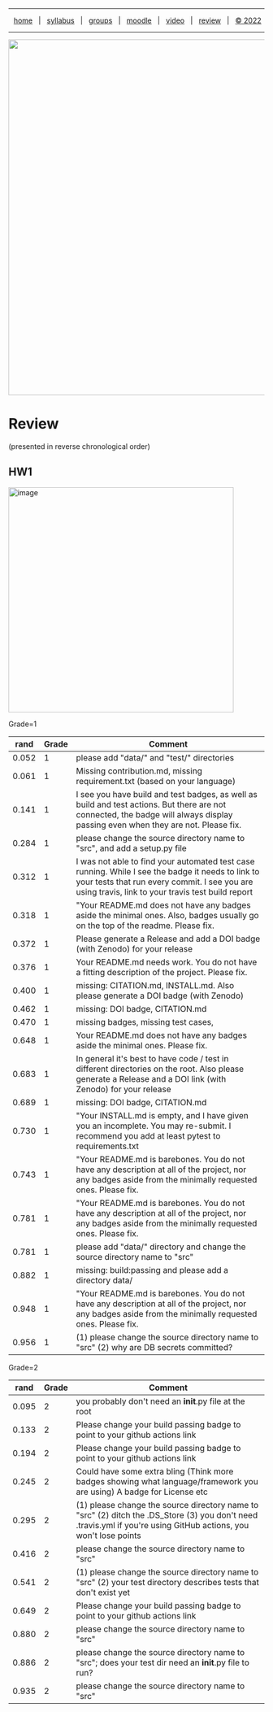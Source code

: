   <a name=top><p>&nbsp;<hr>
  <p align=center>
  &nbsp;<a href="/README.md#top">home</a> &nbsp; | &nbsp;
  <a href="/docs/syllabus.md#top">syllabus</a> &nbsp; | &nbsp;
  <a href="https://docs.google.com/spreadsheets/d/1KuW-SH46KmFW0grEX2wT01jicUSew_5sr1QdGuSrweU/edit#gid=0">groups</a> &nbsp; | &nbsp;
  <a href="https://moodle-courses2223.wolfware.ncsu.edu/course/view.php?id=1771">moodle</a> &nbsp; | &nbsp;
  <a href="https://ncsu.hosted.panopto.com/Panopto/Pages/Sessions/List.aspx#folderID=%22389b8ebf-2f29-4c15-8231-aee9000e3f05%22">video</a> &nbsp; | &nbsp;
  <a href="/docs/review.md">review</a> &nbsp; | &nbsp;
  <a href="/LICENSE.md#top">&copy; 2022</a></p>
  <hr>
  <p align=center><a href="/README.md#top"><img  width=700 src="/etc/img/banner.png"></a></p>
  



# Review

(presented in reverse chronological order)

## HW1


<img width="443" alt="image" src="https://user-images.githubusercontent.com/29195/188775916-1f46113c-4828-44ef-8f97-8f8b5dc3ff7b.png">


Grade=1

|rand|Grade|Comment|
|----|-----|-------|
|0.052|1|please add "data/" and "test/" directories|
|0.061|1|Missing contribution.md, missing requirement.txt (based on your language) |
|0.141|1|I see you have build and test badges, as well as build and test actions. But there are not connected, the badge will always display passing even when they are not. Please fix.|
|0.284|1|please change the source directory name to "src", and add a setup.py file|
|0.312|1|I was not able to find your automated test case running. While I see the badge it needs to link to your tests that run every commit. I see you are using travis, link to your travis test build report|
|0.318|1|"Your README.md does not have any badges aside the minimal ones. Also, badges usually go on the top of the readme. Please fix.|
|0.372|1|Please generate a Release and add a DOI badge (with Zenodo) for your release|
|0.376|1|Your README.md needs work. You do not have a fitting description of the project. Please fix.|
|0.400|1|missing: CITATION.md, INSTALL.md. Also please generate a DOI badge (with Zenodo)|
|0.462|1|missing: DOI badge, CITATION.md|
|0.470|1|missing badges, missing test cases, |
|0.648|1|Your README.md does not have any badges aside the minimal ones. Please fix.|
|0.683|1|In general it's best to have code / test in different directories on the root. Also please generate a Release and a DOI link (with Zenodo) for your release|
|0.689|1|missing: DOI badge, CITATION.md|
|0.730|1|"Your INSTALL.md is empty, and I have given you an incomplete. You may re-submit. I recommend you add at least pytest to requirements.txt|
|0.743|1|"Your README.md is barebones. You do not have any description at all of the project, nor any badges aside from the minimally requested ones. Please fix.|
|0.781|1|"Your README.md is barebones. You do not have any description at all of the project, nor any badges aside from the minimally requested ones. Please fix.|
|0.781|1|please add "data/" directory and change the source directory name to "src"|
|0.882|1|missing: build:passing and please add a directory data/ |
|0.948|1|"Your README.md is barebones. You do not have any description at all of the project, nor any badges aside from the minimally requested ones. Please fix.|
|0.956|1|(1) please change the source directory name to "src" (2) why are DB secrets committed?|

Grade=2

|rand|Grade|Comment|
|----|-----|-------|
|0.095|2|you probably don't need an __init__.py file at the root|
|0.133|2|Please change your build passing badge to point to your github actions link|
|0.194|2|Please change your build passing badge to point to your github actions link|
|0.245|2|Could have some extra bling (Think more badges showing what language/framework you are using) A badge for License etc|
|0.295|2|(1) please change the source directory name to "src" (2) ditch the .DS_Store (3) you don't need .travis.yml if you're using GitHub actions, you won't lose points|
|0.416|2|please change the source directory name to "src"|
|0.541|2|(1) please change the source directory name to "src" (2) your test directory describes tests that don't exist yet|
|0.649|2|Please change your build passing badge to point to your github actions link|
|0.880|2|please change the source directory name to "src"|
|0.886|2|please change the source directory name to "src"; does your test dir need an __init__.py file to run?|
|0.935|2|please change the source directory name to "src"|
